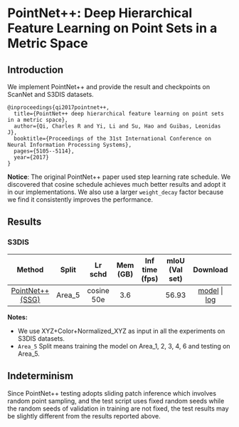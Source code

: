 # PointNet++: Deep Hierarchical Feature Learning on Point Sets in a Metric Space

## Introduction

<!-- [ALGORITHM] -->

We implement PointNet++ and provide the result and checkpoints on ScanNet and S3DIS datasets.

```
@inproceedings{qi2017pointnet++,
  title={PointNet++ deep hierarchical feature learning on point sets in a metric space},
  author={Qi, Charles R and Yi, Li and Su, Hao and Guibas, Leonidas J},
  booktitle={Proceedings of the 31st International Conference on Neural Information Processing Systems},
  pages={5105--5114},
  year={2017}
}
```

**Notice**: The original PointNet++ paper used step learning rate schedule. We discovered that cosine schedule achieves much better results and adopt it in our implementations. We also use a larger `weight_decay` factor because we find it consistently improves the performance.

## Results

### S3DIS

|                                   Method                                    | Split  |  Lr schd   | Mem (GB) | Inf time (fps) | mIoU (Val set) |         Download         |
| :-------------------------------------------------------------------------: | :----: | :--------: | :------: | :------------: | :------------: | :----------------------: |
| [PointNet++ (SSG)](./pointnet2_ssg_16x2_cosine_50e_s3dis_seg-3d-13class.py) | Area_5 | cosine 50e |   3.6    |                |     56.93      | [model](https://download.openmmlab.com/mmdetection3d/v0.1.0_models/pointnet2/pointnet2_ssg_16x2_cosine_50e_s3dis_seg-3d-13class/pointnet2_ssg_16x2_cosine_50e_s3dis_seg-3d-13class_20210514_144205-995d0119.pth) &#124; [log](https://download.openmmlab.com/mmdetection3d/v0.1.0_models/pointnet2/pointnet2_ssg_16x2_cosine_50e_s3dis_seg-3d-13class/pointnet2_ssg_16x2_cosine_50e_s3dis_seg-3d-13class_20210514_144205.log.json) |

**Notes:**

- We use XYZ+Color+Normalized_XYZ as input in all the experiments on S3DIS datasets.
- `Area_5` Split means training the model on Area_1, 2, 3, 4, 6 and testing on Area_5.

## Indeterminism

Since PointNet++ testing adopts sliding patch inference which involves random point sampling, and the test script uses fixed random seeds while the random seeds of validation in training are not fixed, the test results may be slightly different from the results reported above.
